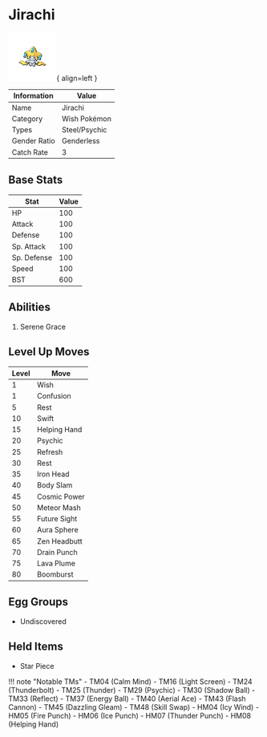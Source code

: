 # Jirachi

![Jirachi](../images/pokemon/385.png){ align=left }

| Information | Value |
|------------|--------|
| Name | Jirachi |
| Category | Wish Pokémon |
| Types | Steel/Psychic |
| Gender Ratio | Genderless |
| Catch Rate | 3 |

## Base Stats

| Stat | Value |
|------|-------|
| HP | 100 |
| Attack | 100 |
| Defense | 100 |
| Sp. Attack | 100 |
| Sp. Defense | 100 |
| Speed | 100 |
| BST | 600 |

## Abilities
1. Serene Grace

## Level Up Moves
| Level | Move |
|-------|------|
| 1 | Wish |
| 1 | Confusion |
| 5 | Rest |
| 10 | Swift |
| 15 | Helping Hand |
| 20 | Psychic |
| 25 | Refresh |
| 30 | Rest |
| 35 | Iron Head |
| 40 | Body Slam |
| 45 | Cosmic Power |
| 50 | Meteor Mash |
| 55 | Future Sight |
| 60 | Aura Sphere |
| 65 | Zen Headbutt |
| 70 | Drain Punch |
| 75 | Lava Plume |
| 80 | Boomburst |

## Egg Groups
- Undiscovered

## Held Items
- Star Piece

!!! note "Notable TMs"
    - TM04 (Calm Mind)
    - TM16 (Light Screen)
    - TM24 (Thunderbolt)
    - TM25 (Thunder)
    - TM29 (Psychic)
    - TM30 (Shadow Ball)
    - TM33 (Reflect)
    - TM37 (Energy Ball)
    - TM40 (Aerial Ace)
    - TM43 (Flash Cannon)
    - TM45 (Dazzling Gleam)
    - TM48 (Skill Swap)
    - HM04 (Icy Wind)
    - HM05 (Fire Punch)
    - HM06 (Ice Punch)
    - HM07 (Thunder Punch)
    - HM08 (Helping Hand)
